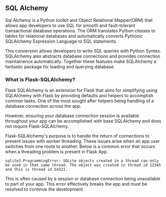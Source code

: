 ## SQL Alchemy
Sql Alchemy is a Python toolkit and Object Relational Mapper(ORM) that allows 
app developers to use SQL for smooth and fault-tolerant transactional database
operations. The ORM translates Python classes to tables for relational databases
and automatically converts Pythonic SQLAlchemy Expression Language to SQL statements.

This conversion allows developers to write SQL queries with Python Syntax. 
SQLAlchemy also abstracts database connections and provides connection 
maintainence automatically. Together these features make SQLAlchemy a 
fantastic package for loading and querying database.

### What is Flask-SQLAlchemy?
Flask SQLAlchemy is an extension for Flask that aims for simplifying using SQLAlchemy
with Flask by providing defaults and helpers to accomplish common tasks. 
One of the most sought after helpers being handling of a database connection across the app.

However, ensuring your database connection session is available throughout your app 
can be accomplished with base SQLAlchemy and does not require Flask-SQLAlchemy.

Flask-SQLAlchemy's purpose is to handle the return of connections to prevent issues 
with worker threading. These issues arise when an app user switches from one route to another.
Below is a common error that occurs when a threading problem is present in Flask App.

```text
sqlite3.ProgrammingError: SQLite objects created in a thread can only be used in that same thread. The object was created in thread id 12345 and this is thread id 54321.
```

This is often caused by a session or database connection being unavailable to part of your app. 
This error effectively breaks the app and must be resolved to continue the development.